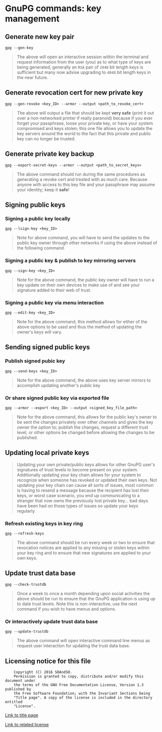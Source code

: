 # GnuPG commands: key management

## Generate new key pair

```
gpg --gen-key
```

> The above will open an interactive session within the terminal and request
> information from the user (you) as to what type of keys are being generated,
> generally an `RSA` pair of `2048` bit length keys is sufficient but many now
> advise upgrading to `4048` bit length keys in the near future.

## Generate revocation cert for new private key

```
gpg --gen-revoke <key_ID> --armor --output <path_to_revoke_cert>
```

> The above will output a file that should be kept **very safe** (print it out
> over a non-networked printer if really paranoid) because if you ever forget
> your passphrase, loose your private key, or have your system compromised and
> keys stolen; this one file allows you to update the key servers around the
> world to the fact that this private and public key can no longer be trusted.

## Generate private key backup

```
gpg --export-secret-keys --armor --output <path_to_secret_keys>
```

> The above command should run during the same procedures as generating a
> revoke cert and treated with as much care. Because anyone with access to this
> key file and your passphrase may assume your identity; keep it **safe**!

## Signing public keys

### Signing a public key locally

```
gpg --lsign-key <key_ID>
```

> Note for above command, you will have to send the updates to the public key
> owner through other networks if using the above instead of the following
> command.


### Signing a public key & publish to key mirroring servers

```
gpg --sign-key <key_ID>
```

> Note for the above command, the public key owner will have to run a key
> update on their own devices to make use of and see your signature added to
> their web of trust.

### Signing a public key via menu interaction

```
gpg --edit-key <key_ID>
```

> Note for the above command, this method allows for either of the above
> options to be used and thus the method of updating the owner's keys will vary.

## Sending signed public keys

### Publish signed pubic key

```
gpg --send-keys <key_ID>
```

> Note for the above command, the above uses key server mirrors to accomplish
> updating another's public key

### Or share signed public key via exported file

```
gpg --armor --export <key_ID> --output <signed_key_file_path>
```

> Note for the above command, this allows for the public key's owner to be
> sent the changes privately over other channels and gives the key owner the
> option to; publish the changes, request a different trust level, or other
> options be changed before allowing the changes to be published.

## Updating local private keys

> Updating your own private/public keys allows for other GnuPG user's
> signatures of trust levels to become present on your system. Additionally
> updating your key chain allows for your system to recognize when someone has
> revoked or updated their own keys. Not updating your key chain can cause all
> sorts of issues, most common is having to resend a message because the
> recipient has lost their keys, or worst case scenario, you end up communicating
> to a stranger that now owns the previously lost private key... bad days have
> been had on those types of issues so update your keys regularly.

### Refresh existing keys in key ring

```
gpg --refresh-keys
```

> The above command should be run every week or two to ensure that revocation
> notices are applied to any missing or stolen keys within your key ring and to
> ensure that new signatures are applied to your own keys.

## Update trust data base

```
gpg --check-trustdb
```

> Once a week to once a month depending upon social activities the above should
> be run to ensure that the GnuPG application is using up to date trust levels.
> Note this is non-interactive, use the next command if you wish to have menus
> and options.

### Or interactively update trust data base

```
gpg --update-trustdb
```

> The above command will open interactive command line menus as request user
> interaction for updating the trust data base.


## Licensing notice for this file

```
    Copyright (C) 2016 S0AndS0.
    Permission is granted to copy, distribute and/or modify this document under
    the terms of the GNU Free Documentation License, Version 1.3 published by
    the Free Software Foundation; with the Invariant Sections being
    "Title page". A copy of the license is included in the directory entitled
    "License".
```

[Link to title page](Contributing_Financially.md)

[Link to related license](../Licenses/GNU_FDLv1.3_Documentation.md)
